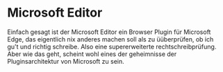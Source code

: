 # Microsoft Editor
Einfach gesagt ist der Microsoft Editor ein Browser Plugin für Microsoft Edge, das eigentlich nix anderes machen soll als zu üüberprüfen, ob ich gu't und richtig schreibe.
Also eine supererweiterte rechtschreibprüfung.
Aber wie das geht, scheint wohl eines der geheimnisse der Pluginsarchitektur von Microsoft zu sein.
